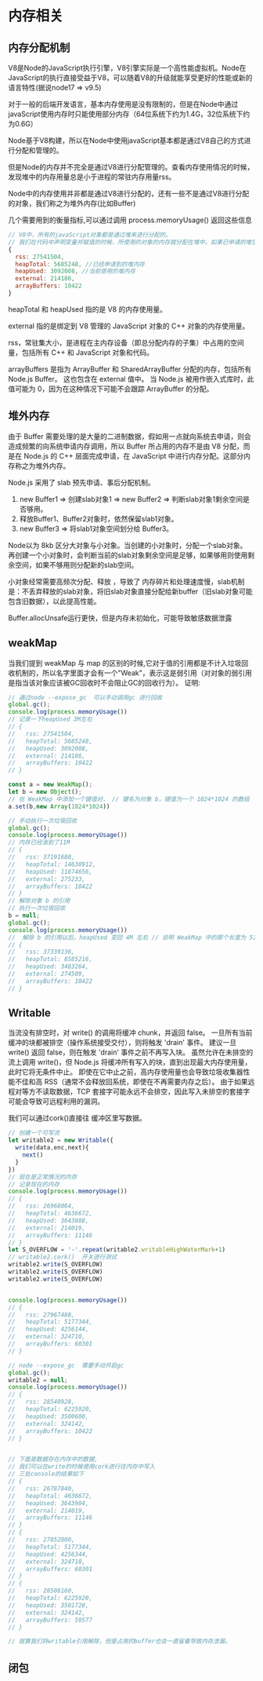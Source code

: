 # 内存相关

## 内存分配机制

V8是Node的JavaScript执行引擎，V8引擎实际是一个高性能虚拟机。Node在JavaScript的执行直接受益于V8，可以随着V8的升级就能享受更好的性能或新的语言特性(据说node17 => v9.5)

对于一般的后端开发语言，基本内存使用是没有限制的，但是在Node中通过javaScript使用内存时只能使用部分内存（64位系统下约为1.4G，32位系统下约为0.6G）

Node基于V8构建，所以在Node中使用javaScript基本都是通过V8自己的方式进行分配和管理的。

但是Node的内存并不完全是通过V8进行分配管理的。查看内存使用情况的时候，发现堆中的内存用量总是小于进程的常驻内存用量rss。

Node中的内存使用并非都是通过V8进行分配的，还有一些不是通过V8进行分配的对象，我们称之为堆外内存(比如Buffer)

几个需要用到的衡量指标,可以通过调用 process.memoryUsage() 返回这些信息

``` javascript
// V8中，所有的javaScript对象都是通过堆来进行分配的。
// 我们在代码中声明变量并赋值的时候，所使用的对象的内存就分配在堆中。如果已申请的堆空闲内存不够分配新的对象，将继续申请堆内存，直到堆的大小超过V8的限制为止。
{
  rss: 27541504,
  heapTotal: 5685248, //已经申请到的堆内存
  heapUsed: 3092008, //当前使用的堆内存
  external: 214186,
  arrayBuffers: 10422
}
```

heapTotal 和 heapUsed 指的是 V8 的内存使用量。

external 指的是绑定到 V8 管理的 JavaScript 对象的 C++ 对象的内存使用量。

rss，常驻集大小，是进程在主内存设备（即总分配内存的子集）中占用的空间量，包括所有 C++ 和 JavaScript 对象和代码。

arrayBuffers 是指为 ArrayBuffer 和 SharedArrayBuffer 分配的内存，包括所有 Node.js Buffer。 这也包含在 external 值中。 当 Node.js 被用作嵌入式库时，此值可能为 0，因为在这种情况下可能不会跟踪 ArrayBuffer 的分配。

## 堆外内存

由于 Buffer 需要处理的是大量的二进制数据，假如用一点就向系统去申请，则会造成频繁的向系统申请内存调用，所以 Buffer 所占用的内存不是由 V8 分配，而是在 Node.js 的 C++ 层面完成申请，在 JavaScript 中进行内存分配。这部分内存称之为堆外内存。

Node.js 采用了 slab 预先申请、事后分配机制。

1. new Buffer1 => 创建slab对象1 => new Buffer2 => 判断slab对象1剩余空间是否够用。
2. 释放Buffer1、Buffer2对象时，依然保留slab1对象。
3. new Buffer3 => 将slab1对象空间划分给 Buffer3。

Node以为 8kb 区分大对象与小对象。当创建的小对象时，分配一个slab对象。 再创建一个小对象时，会判断当前的slab对象剩余空间是足够，如果够用则使用剩余空间，如果不够用则分配新的slab空间。

小对象经常需要高频次分配、释放 ，导致了 内存碎片和处理速度慢，slab机制是：不丢弃释放的slab对象，将旧slab对象直接分配给新buffer（旧slab对象可能包含旧数据），以此提高性能。

Buffer.allocUnsafe运行更快，但是内存未初始化，可能导致敏感数据泄露

## weakMap

当我们提到 weakMap 与 map 的区别的时候,它对于值的引用都是不计入垃圾回收机制的，所以名字里面才会有一个"Weak"，表示这是弱引用（对对象的弱引用是指当该对象应该被GC回收时不会阻止GC的回收行为）。
证明:
``` javascript
// 通过node --expose_gc  可以手动调用gc 进行回收
global.gc();
console.log(process.memoryUsage())
// 记录一下heapUsed 3M左右
// {
//   rss: 27541504,
//   heapTotal: 5685248,
//   heapUsed: 3092008,
//   external: 214186,
//   arrayBuffers: 10422
// }

const a = new WeakMap();
let b = new Object();
// 在 WeakMap 中添加一个键值对， // 键名为对象 b，键值为一个 1024*1024 的数组
a.set(b,new Array(1024*1024))

// 手动执行一次垃圾回收
global.gc();
console.log(process.memoryUsage())
// 内存已经涨到了11M
// {
//   rss: 37191680,
//   heapTotal: 14630912,
//   heapUsed: 11874656,
//   external: 275233,
//   arrayBuffers: 10422
// }
// 解除对象 b 的引用
// 执行一次垃圾回收
b = null;
global.gc();
console.log(process.memoryUsage())
//  解除 b 的引用以后，heapUsed 变回 4M 左右 // 说明 WeakMap 中的那个长度为 510241024 的数组被销毁了
// {
//   rss: 37339136,
//   heapTotal: 8585216,
//   heapUsed: 3483264,
//   external: 274509,
//   arrayBuffers: 10422
// }
```

## Writable

当流没有排空时，对 write() 的调用将缓冲 chunk，并返回 false。 一旦所有当前缓冲的块都被排空（操作系统接受交付），则将触发 'drain' 事件。 建议一旦 write() 返回 false，则在触发 'drain' 事件之前不再写入块。 虽然允许在未排空的流上调用 write()，但 Node.js 将缓冲所有写入的块，直到出现最大内存使用量，此时它将无条件中止。 即使在它中止之前，高内存使用量也会导致垃圾收集器性能不佳和高 RSS（通常不会释放回系统，即使在不再需要内存之后）。 由于如果远程对等方不读取数据，TCP 套接字可能永远不会排空，因此写入未排空的套接字可能会导致可远程利用的漏洞。

我们可以通过cork()直接往 缓冲区里写数据。

``` javascript
// 创建一个可写流
let writable2 = new Writable({
  write(data,enc,next){
    next()
  }
})
// 现在是正常情况的内存
// 记录现在的内存 
console.log(process.memoryUsage())
// {
//   rss: 26968064,
//   heapTotal: 4636672,
//   heapUsed: 3643888,
//   external: 214019,
//   arrayBuffers: 11146
// }
let S_OVERFLOW = '-'.repeat(writable2.writableHighWaterMark+1)
// writable2.cork()  开关进行测试
writable2.write(S_OVERFLOW)
writable2.write(S_OVERFLOW)
writable2.write(S_OVERFLOW)


console.log(process.memoryUsage())
// {
//   rss: 27967488,
//   heapTotal: 5177344,
//   heapUsed: 4256144,
//   external: 324710,
//   arrayBuffers: 60301
// }

// node --expose_gc  需要手动开启gc
global.gc();
writable2 = null;
console.log(process.memoryUsage())
// {
//   rss: 28540928,
//   heapTotal: 6225920,
//   heapUsed: 3500600,
//   external: 324142,
//   arrayBuffers: 10422
// }


// 下面是数据存在内存中的数据,
// 我们可以在write的时候使用cork进行往内存中写入 
// 三处console的结果如下
// {
//   rss: 26787840,
//   heapTotal: 4636672,
//   heapUsed: 3643904,
//   external: 214019,
//   arrayBuffers: 11146
// }
// {
//   rss: 27852800,
//   heapTotal: 5177344,
//   heapUsed: 4256344,
//   external: 324710,
//   arrayBuffers: 60301
// }
// {
//   rss: 28508160,
//   heapTotal: 6225920,
//   heapUsed: 3501720,
//   external: 324142,
//   arrayBuffers: 59577
// }

// 就算我们将writable引用解除，但是占用的buffer也会一直留着导致内存泄漏。
```

## 闭包
